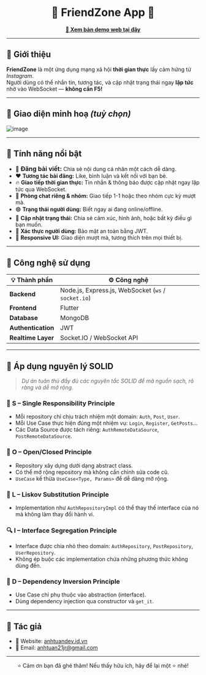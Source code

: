 <h1 align="center">🌟 FriendZone App 🌟</h1>

<p align="center">
  <a href="https://anhtuandev.id.vn/" target="_blank"><strong>🔗 Xem bản demo web tại đây</strong></a>
</p>

---

## 🧾 Giới thiệu

**FriendZone** là một ứng dụng mạng xã hội **thời gian thực** lấy cảm hứng từ *Instagram*.  
Người dùng có thể nhắn tin, tương tác, và cập nhật trạng thái ngay **lập tức** nhờ vào WebSocket — **không cần F5!**

---

## 📸 Giao diện minh hoạ *(tuỳ chọn)*

![image](https://github.com/user-attachments/assets/e8102a0d-185e-46ce-b177-9fda9430db1f)

---

## 🚀 Tính năng nổi bật

- 📝 <span style="font-size:16px"><strong>Đăng bài viết:</strong></span> Chia sẻ nội dung cá nhân một cách dễ dàng.  
- ❤️ <strong>Tương tác bài đăng:</strong> Like, bình luận và kết nối với bạn bè.  
- 🔥 <strong>Giao tiếp thời gian thực:</strong> Tin nhắn & thông báo được cập nhật ngay lập tức qua WebSocket.  
- 💬 <strong>Phòng chat riêng & nhóm:</strong> Giao tiếp 1-1 hoặc theo nhóm cực kỳ mượt mà.  
- 🟢 <strong>Trạng thái người dùng:</strong> Biết ngay ai đang online/offline.  
- 📸 <strong>Cập nhật trạng thái:</strong> Chia sẻ cảm xúc, hình ảnh, hoặc bất kỳ điều gì bạn muốn.  
- 🔐 <strong>Xác thực người dùng:</strong> Bảo mật an toàn bằng JWT.  
- 📱 <strong>Responsive UI:</strong> Giao diện mượt mà, tương thích trên mọi thiết bị.

---

## 🧱 Công nghệ sử dụng

| 💡 Thành phần    | ⚙️ Công nghệ                                           |
|------------------|--------------------------------------------------------|
| **Backend**      | Node.js, Express.js, WebSocket (`ws` / `socket.io`)    |
| **Frontend**     | Flutter                                                |
| **Database**     | MongoDB                                                |
| **Authentication** | JWT                                                 |
| **Realtime Layer** | Socket.IO / WebSocket API                            |

---

## 📐 Áp dụng nguyên lý SOLID

> *Dự án tuân thủ đầy đủ các nguyên tắc SOLID để mã nguồn sạch, rõ ràng và dễ mở rộng.*

### 🧩 **S – Single Responsibility Principle**
- Mỗi repository chỉ chịu trách nhiệm một domain: `Auth`, `Post`, `User`.
- Mỗi Use Case thực hiện đúng một nhiệm vụ: `Login`, `Register`, `GetPosts`...
- Các Data Source được tách riêng: `AuthRemoteDataSource`, `PostRemoteDataSource`.

### 🧱 **O – Open/Closed Principle**
- Repository xây dựng dưới dạng abstract class.
- Có thể mở rộng repository mà không cần chỉnh sửa code cũ.
- `UseCase` kế thừa `UseCase<Type, Params>` để dễ dàng mở rộng.

### 🔁 **L – Liskov Substitution Principle**
- Implementation như `AuthRepositoryImpl` có thể thay thế interface của nó mà không làm thay đổi hành vi.

### 🔍 **I – Interface Segregation Principle**
- Interface được chia nhỏ theo domain: `AuthRepository`, `PostRepository`, `UserRepository`.
- Không ép buộc các implementation chứa những phương thức không dùng đến.

### 🧠 **D – Dependency Inversion Principle**
- Use Case chỉ phụ thuộc vào abstraction (interface).
- Dùng dependency injection qua constructor và `get_it`.

---

## 👤 Tác giả

- 💼 Website: [anhtuandev.id.vn](https://anhtuandev.id.vn/)
- 📧 Email: anhtuan21jr@gmail.com

---

<p align="center">
  ⭐️ Cảm ơn bạn đã ghé thăm! Nếu thấy hữu ích, hãy để lại một ⭐️ nhé!
</p>
